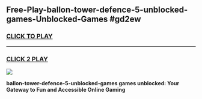 
## Free-Play-ballon-tower-defence-5-unblocked-games-Unblocked-Games #gd2ew
<h3>
<a href="https://news.freeplayer.one?title=ballon-tower-defence-5-unblocked-games&ref=8M">CLICK TO PLAY</a></h3>
<hr>

<h3>
<a href="https://news.freeplayer.one?title=ballon-tower-defence-5-unblocked-games&ref=8M">CLICK 2 PLAY</a>
  
</h3>

<a href="https://news.freeplayer.one?title=ballon-tower-defence-5-unblocked-games&ref=8M"><img src="https://clearcache.store/games.png"></a>


**ballon-tower-defence-5-unblocked-games games unblocked: Your Gateway to Fun and Accessible Online Gaming**

